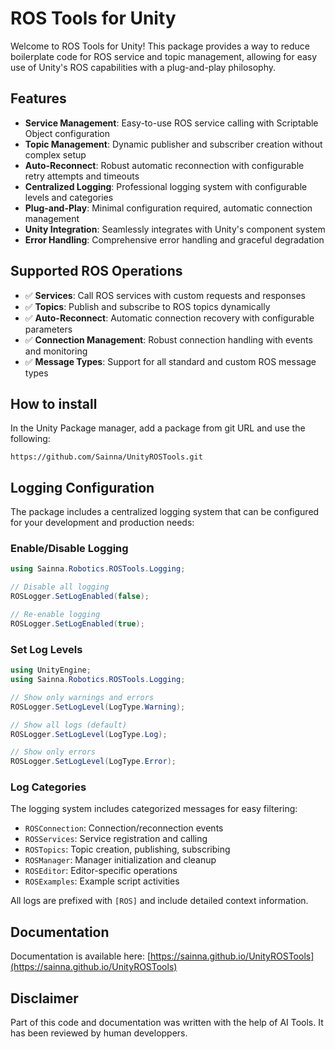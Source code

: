 # ROS Tools for Unity

Welcome to ROS Tools for Unity! This package provides a way to reduce boilerplate code for ROS service and topic management, allowing for easy use of Unity's ROS capabilities with a plug-and-play philosophy.

## Features

- **Service Management**: Easy-to-use ROS service calling with Scriptable Object configuration  
- **Topic Management**: Dynamic publisher and subscriber creation without complex setup
- **Auto-Reconnect**: Robust automatic reconnection with configurable retry attempts and timeouts
- **Centralized Logging**: Professional logging system with configurable levels and categories
- **Plug-and-Play**: Minimal configuration required, automatic connection management
- **Unity Integration**: Seamlessly integrates with Unity's component system
- **Error Handling**: Comprehensive error handling and graceful degradation

## Supported ROS Operations

- ✅ **Services**: Call ROS services with custom requests and responses
- ✅ **Topics**: Publish and subscribe to ROS topics dynamically  
- ✅ **Auto-Reconnect**: Automatic connection recovery with configurable parameters
- ✅ **Connection Management**: Robust connection handling with events and monitoring
- ✅ **Message Types**: Support for all standard and custom ROS message types

## How to install

In the Unity Package manager, add a package from git URL and use the following:

```text
https://github.com/Sainna/UnityROSTools.git
```

## Logging Configuration

The package includes a centralized logging system that can be configured for your development and production needs:

### Enable/Disable Logging

```csharp
using Sainna.Robotics.ROSTools.Logging;

// Disable all logging
ROSLogger.SetLogEnabled(false);

// Re-enable logging
ROSLogger.SetLogEnabled(true);
```

### Set Log Levels

```csharp
using UnityEngine;
using Sainna.Robotics.ROSTools.Logging;

// Show only warnings and errors
ROSLogger.SetLogLevel(LogType.Warning);

// Show all logs (default)
ROSLogger.SetLogLevel(LogType.Log);

// Show only errors
ROSLogger.SetLogLevel(LogType.Error);
```

### Log Categories

The logging system includes categorized messages for easy filtering:

- `ROSConnection`: Connection/reconnection events
- `ROSServices`: Service registration and calling
- `ROSTopics`: Topic creation, publishing, subscribing  
- `ROSManager`: Manager initialization and cleanup
- `ROSEditor`: Editor-specific operations
- `ROSExamples`: Example script activities

All logs are prefixed with `[ROS]` and include detailed context information.


## Documentation

Documentation is available here: [https://sainna.github.io/UnityROSTools](https://sainna.github.io/UnityROSTools)

## Disclaimer
Part of this code and documentation was written with the help of AI Tools. It has been reviewed by human developpers.
